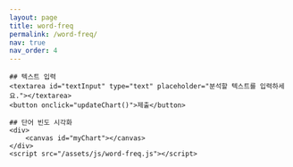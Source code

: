 ```yaml
---
layout: page
title: word-freq
permalink: /word-freq/
nav: true
nav_order: 4
---
```


    ## 텍스트 입력
    <textarea id="textInput" type="text" placeholder="분석할 텍스트를 입력하세요."></textarea>
    <button onclick="updateChart()">제출</button>

    ## 단어 빈도 시각화
    <div>
        <canvas id="myChart"></canvas>
    </div>
    <script src="/assets/js/word-freq.js"></script>